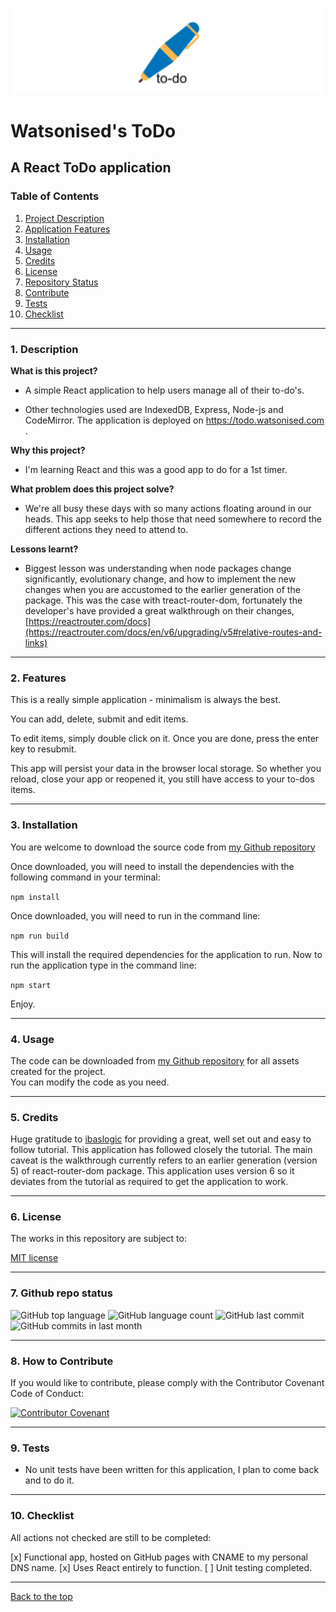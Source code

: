 ![Mark Watson](./assets/banner.jpg)

# Watsonised's ToDo

## A React ToDo application

### Table of Contents  
  
   1. [Project Description](#1-description)
   2. [Application Features](#2-features)
   3. [Installation](#3-installation)
   4. [Usage](#4-usage)
   5. [Credits](#5-credits)
   6. [License](#6-license)
   7. [Repository Status](#7-github-repo-status)
   8. [Contribute](#8-how-to-contribute)
   9. [Tests](#9-tests)
   10. [Checklist](#10-checklist)

---

### 1. Description  

**What is this project?**  

* A simple React application to help users manage all of their to-do's.  

* Other technologies used are IndexedDB, Express, Node-js and CodeMirror.  The application is deployed on [ https://todo.watsonised.com ](https://todo.watsonised.com).  

**Why this project?**  

* I'm learning React and this was a good app to do for a 1st timer.

**What problem does this project solve?**  

* We're all busy these days with so many actions floating around in our heads.  This app seeks to help those that need somewhere to record the different actions they need to attend to.

**Lessons learnt?**  

* Biggest lesson was understanding when node packages change significantly, evolutionary change, and how to implement the new changes when you are accustomed to the earlier generation of the package.  This was the case with treact-router-dom, fortunately the developer's have provided a great walkthrough on their changes, [https://reactrouter.com/docs](https://reactrouter.com/docs/en/v6/upgrading/v5#relative-routes-and-links)

---

### 2. Features  

This is a really simple application - minimalism is always the best.  

You can add, delete, submit and edit items.  

To edit items, simply double click on it. Once you are done, press the enter key to resubmit.  

This app will persist your data in the browser local storage. So whether you reload, close your app or reopened it, you still have access to your to-dos items.

---

### 3. Installation

You are welcome to download the source code from [my Github repository](https://github.com/Mark33Mark/react-todo-app)  

Once downloaded, you will need to install the dependencies with the following command in your terminal: 

```npm install```  

Once downloaded, you will need to run in the command line:  

```npm run build```  

This will install the required dependencies for the application to run.  Now to run the application type in the command line:

```npm start```  

Enjoy.  

---

### 4. Usage  

The code can be downloaded from [my Github repository](https://github.com/Mark33Mark/react-todo-app) for all assets created for the project.  
You can modify the code as you need.  

---

### 5. Credits  

Huge gratitude to [ibaslogic](https://ibaslogic.com/react-tutorial-for-beginners/) for providing a great, well set out and easy to follow tutorial.  This application has followed closely the tutorial.  The main caveat is the walkthrough currently refers to an earlier generation (version 5) of react-router-dom package.  This application uses version 6 so it deviates from the tutorial as required to get the application to work.

---

### 6. License  

 The works in this repository are subject to:  

[MIT license](doc/LICENSE.md)

---

### 7. Github repo status  

![GitHub top language](https://img.shields.io/github/languages/top/Mark33Mark/react-todo-app)
![GitHub language count](https://img.shields.io/github/languages/count/Mark33Mark/react-todo-app)
![GitHub last commit](https://img.shields.io/github/last-commit/Mark33Mark/react-todo-app)
![GitHub commits in last month](https://img.shields.io/github/commit-activity/m/Mark33Mark/react-todo-app)

---

### 8. How to Contribute  

 If you would like to contribute, please comply with the Contributor Covenant Code of Conduct:  

[![Contributor Covenant](https://img.shields.io/badge/Contributor%20Covenant-2.1-4baaaa.svg)](doc/code_of_conduct.md)

---

### 9. Tests  

* No unit tests have been written for this application, I plan to come back and to do it.  

---

### 10. Checklist  

 All actions not checked are still to be completed:  

[x]  Functional app, hosted on GitHub pages with CNAME to my personal DNS name.
[x]  Uses React entirely to function.
[ ]  Unit testing completed.

---

[Back to the top](#watsoniseds-todo)  

